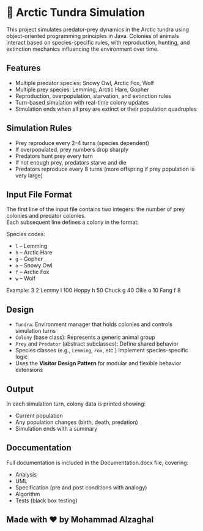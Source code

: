 # 🐾 Arctic Tundra Simulation

This project simulates predator-prey dynamics in the Arctic tundra using object-oriented programming principles in Java. Colonies of animals interact based on species-specific rules, with reproduction, hunting, and extinction mechanics influencing the environment over time.

##  Features

- Multiple predator species:  Snowy Owl,  Arctic Fox,  Wolf  
- Multiple prey species:  Lemming,  Arctic Hare,  Gopher  
- Reproduction, overpopulation, starvation, and extinction rules  
- Turn-based simulation with real-time colony updates  
- Simulation ends when all prey are extinct or their population quadruples

##  Simulation Rules

- Prey reproduce every 2–4 turns (species dependent)
- If overpopulated, prey numbers drop sharply
- Predators hunt prey every turn
- If not enough prey, predators starve and die
- Predators reproduce every 8 turns (more offspring if prey population is very large)

##  Input File Format

The first line of the input file contains two integers: the number of prey colonies and predator colonies.  
Each subsequent line defines a colony in the format:


Species codes:
- `l` – Lemming  
- `h` – Arctic Hare  
- `g` – Gopher  
- `o` – Snowy Owl  
- `f` – Arctic Fox  
- `w` – Wolf  

Example:
3 2
Lemmy l 100
Hoppy h 50
Chuck g 40
Ollie o 10
Fang f 8
##  Design

- `Tundra`: Environment manager that holds colonies and controls simulation turns  
- `Colony` (base class): Represents a generic animal group  
- `Prey` and `Predator` (abstract subclasses): Define shared behavior  
- Species classes (e.g., `Lemming`, `Fox`, etc.) implement species-specific logic  
- Uses the **Visitor Design Pattern** for modular and flexible behavior extensions

##  Output

In each simulation turn, colony data is printed showing:
- Current population
- Any population changes (birth, death, predation)
- Simulation ends with a summary

##  Doccumentation 
Full documentation is included in the Documentation.docx file, covering:

- Analysis
- UML
- Specification (pre and post conditions with analogy)
- Algorithm
- Tests (black box testing)

## Made with ❤️ by Mohammad Alzaghal
